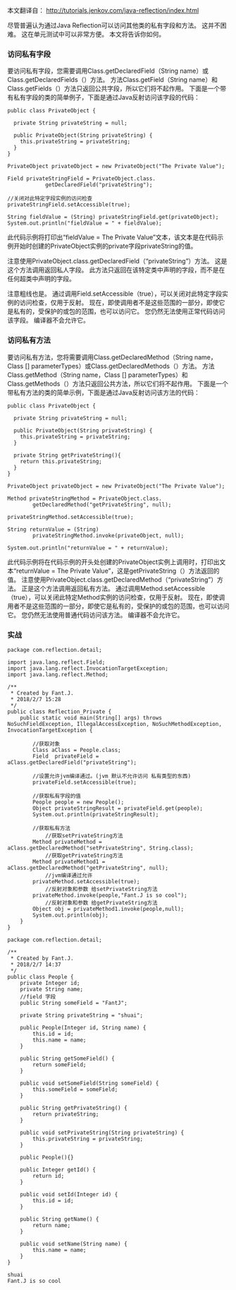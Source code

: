 本文翻译自： http://tutorials.jenkov.com/java-reflection/index.html

尽管普遍认为通过Java Reflection可以访问其他类的私有字段和方法。 这并不困难。 这在单元测试中可以非常方便。 本文将告诉你如何。
  
### 访问私有字段
要访问私有字段，您需要调用Class.getDeclaredField（String name）或Class.getDeclaredFields（）方法。 方法Class.getField（String name）和Class.getFields（）方法只返回公共字段，所以它们将不起作用。 下面是一个带有私有字段的类的简单例子，下面是通过Java反射访问该字段的代码：
```
public class PrivateObject {

  private String privateString = null;

  public PrivateObject(String privateString) {
    this.privateString = privateString;
  }
}

PrivateObject privateObject = new PrivateObject("The Private Value");

Field privateStringField = PrivateObject.class.
            getDeclaredField("privateString");

//关闭对此特定字段实例的访问检查
privateStringField.setAccessible(true);

String fieldValue = (String) privateStringField.get(privateObject);
System.out.println("fieldValue = " + fieldValue);
```
此代码示例将打印出“fieldValue = The Private Value”文本，该文本是在代码示例开始时创建的PrivateObject实例的private字段privateString的值。

注意使用PrivateObject.class.getDeclaredField（“privateString”）方法。 这是这个方法调用返回私人字段。 此方法只返回在该特定类中声明的字段，而不是在任何超类中声明的字段。

注意粗线也是。 通过调用Field.setAccessible（true），可以关闭对此特定字段实例的访问检查，仅用于反射。 现在，即使调用者不是这些范围的一部分，即使它是私有的，受保护的或包的范围，也可以访问它。 您仍然无法使用正常代码访问该字段。 编译器不会允许它。
### 访问私有方法
要访问私有方法，您将需要调用Class.getDeclaredMethod（String name，Class [] parameterTypes）或Class.getDeclaredMethods（）方法。 方法Class.getMethod（String name，Class [] parameterTypes）和Class.getMethods（）方法只返回公共方法，所以它们将不起作用。 下面是一个带私有方法的类的简单示例，下面是通过Java反射访问该方法的代码：
```
public class PrivateObject {

  private String privateString = null;

  public PrivateObject(String privateString) {
    this.privateString = privateString;
  }

  private String getPrivateString(){
    return this.privateString;
  }
}
```
```
PrivateObject privateObject = new PrivateObject("The Private Value");

Method privateStringMethod = PrivateObject.class.
        getDeclaredMethod("getPrivateString", null);

privateStringMethod.setAccessible(true);

String returnValue = (String)
        privateStringMethod.invoke(privateObject, null);

System.out.println("returnValue = " + returnValue);
```
此代码示例将在代码示例的开头处创建的PrivateObject实例上调用时，打印出文本“returnValue = The Private Value”，这是getPrivateString（）方法返回的值。
注意使用PrivateObject.class.getDeclaredMethod（“privateString”）方法。 正是这个方法调用返回私有方法。
 通过调用Method.setAccessible（true），可以关闭此特定Method实例的访问检查，仅用于反射。 现在，即使调用者不是这些范围的一部分，即使它是私有的，受保护的或包的范围，也可以访问它。 您仍然无法使用普通代码访问该方法。 编译器不会允许它。

### 实战


```
package com.reflection.detail;

import java.lang.reflect.Field;
import java.lang.reflect.InvocationTargetException;
import java.lang.reflect.Method;

/**
 * Created by Fant.J.
 * 2018/2/7 15:28
 */
public class Reflection_Private {
    public static void main(String[] args) throws NoSuchFieldException, IllegalAccessException, NoSuchMethodException, InvocationTargetException {

        //获取对象
        Class aClass = People.class;
        Field  privateField = aClass.getDeclaredField("privateString");

        //设置允许jvm编译通过。(jvm 默认不允许访问 私有类型的东西)
        privateField.setAccessible(true);

        //获取私有字段的值
        People people = new People();
        Object privateStringResult = privateField.get(people);
        System.out.println(privateStringResult);

        //获取私有方法
            //获取setPrivateString方法
        Method privateMethod = aClass.getDeclaredMethod("setPrivateString", String.class);
            //获取getPrivateString方法
        Method privateMethod1 = aClass.getDeclaredMethod("getPrivateString", null);
            //jvm编译通过允许
        privateMethod.setAccessible(true);
            //反射对象和参数 给setPrivateString方法
        privateMethod.invoke(people,"Fant.J is so cool");
            //反射对象和参数 给getPrivateString方法
        Object obj = privateMethod1.invoke(people,null);
        System.out.println(obj);
    }
}

```

```
package com.reflection.detail;

/**
 * Created by Fant.J.
 * 2018/2/7 14:37
 */
public class People {
    private Integer id;
    private String name;
    //field 字段
    public String someField = "FantJ";

    private String privateString = "shuai";

    public People(Integer id, String name) {
        this.id = id;
        this.name = name;
    }

    public String getSomeField() {
        return someField;
    }

    public void setSomeField(String someField) {
        this.someField = someField;
    }

    public String getPrivateString() {
        return privateString;
    }

    public void setPrivateString(String privateString) {
        this.privateString = privateString;
    }

    public People(){}

    public Integer getId() {
        return id;
    }

    public void setId(Integer id) {
        this.id = id;
    }

    public String getName() {
        return name;
    }

    public void setName(String name) {
        this.name = name;
    }
}

```

```
shuai
Fant.J is so cool
```
